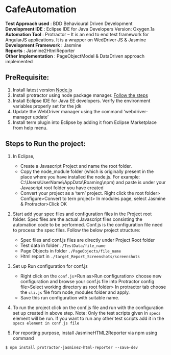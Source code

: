 # CafeAutomation
**Test Approach used**    : BDD Behavioural Driven Development<br />
**Development IDE**		    : Eclipse IDE for Java Developers Version: Oxygen.1a <br />
**Automation Tool**	      : Protractor – It is an end to end test framework for AngularJS applications. It is a wrapper on WedDriver JS                            & Jasmine<br />
**Development Framework**	: Jasmine<br />
**Reports**			          : Jasmine2HtmlReporter<br />
**Other Implementation**	: PageObjectModel & DataDriven approach implemented<br />

## PreRequisite:
1.	Install latest version [Node.js](https://nodejs.org/en/)
2.	Install protractor using node package manager. [Follow the steps](http://www.protractortest.org/#/protractor-setup)
3.	Install Eclipse IDE for Java EE developers. Verify the environment variables properly set for the jdk
4.	Update the WebDriver manager using the command ‘webdriver-manager update’
5.	Install term plugin into Eclipse by adding it from Eclipse Marketplace from help menu.</br>
## Steps to Run the project:
1.	In Eclipse, 
    -	Create a Javascript Project and name the root folder.
    -	Copy the node_module folder (which is originally present in the place where you have installed the node.js. For example:    C:\Users\UserName\AppData\Roaming\npm) and paste is under your Javascript root folder you have created
    -	Convert your project as a ‘tern’ project. Right click the root folder> Configure>Convert to tern project> In modules page, select Jasmine & Protractor>Click OK
2.	Start add your spec files and configuration files in the Project root folder. Spec files are the actual Javascript files consisting the automation code to be performed. Conf.js is the configuration file need to process the spec files.
Follow the below project structure:
    -	Spec files and conf.js files are directly under Project Root folder
    -	Test data  in folder `./TestData/file_name`
    -	Page Objects  in folder `./PageObjects/file_name`
    -	Html report  in `./target_Report_Screenshots/screenshots`

3.	Set up Run configuration for conf.js
    -	Right click on the `conf.js`>Run as>Run configuration> choose new configuration and browse your conf.js file into Protractor config file>Select working directory as root folder> In protractor tab choose the `cli.js` file from node_modules folder and apply.
    -	Save this run configuration with suitable name.
4. To run the project click on the conf.js file and run with the configuration set up created in above step. Note: Only the test scripts given in `specs` element will be run. If you want to run any other test scripts add it in the `specs element in conf.js file`
4.	For reporting purpose, install JasmineHTML2Reporter via npm using command
```
$ npm install protractor-jasmine2-html-reporter --save-dev
```





